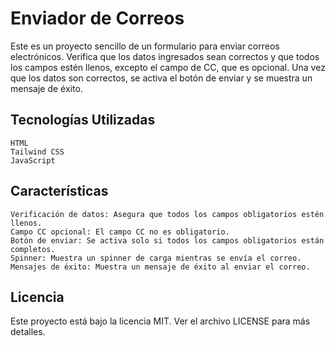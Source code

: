 # Enviador de Correos

Este es un proyecto sencillo de un formulario para enviar correos electrónicos. Verifica que los datos ingresados sean correctos y que todos los campos estén llenos, excepto el campo de CC, que es opcional. Una vez que los datos son correctos, se activa el botón de enviar y se muestra un mensaje de éxito.
## Tecnologías Utilizadas

    HTML
    Tailwind CSS
    JavaScript

## Características

    Verificación de datos: Asegura que todos los campos obligatorios estén llenos.
    Campo CC opcional: El campo CC no es obligatorio.
    Botón de enviar: Se activa solo si todos los campos obligatorios están completos.
    Spinner: Muestra un spinner de carga mientras se envía el correo.
    Mensajes de éxito: Muestra un mensaje de éxito al enviar el correo.

## Licencia

Este proyecto está bajo la licencia MIT. Ver el archivo LICENSE para más detalles.